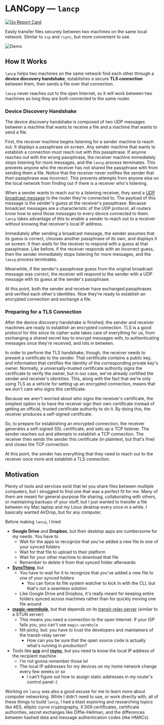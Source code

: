 # LANCopy — `lancp`

[![Go Report Card](https://goreportcard.com/badge/github.com/nchaloult/lancp)](https://goreportcard.com/report/github.com/nchaloult/lancp)

Easily transfer files securely between two machines on the same local network. Similar to `scp` and `rsync`, but more convenient to use.

![Demo](https://user-images.githubusercontent.com/31291920/114258855-8840ed80-9997-11eb-882e-962e21b0a8c3.gif)

## How It Works

`lancp` helps two machines on the same network find each other through a **device discovery handshake**, establishes a secure **TLS connection** between them, then sends a file over that connection.

`lancp` never reaches out to the open Internet, so it will work between two machines as long they are both connected to the same router.

### Device Discovery Handshake

The device discovery handshake is composed of two UDP messages between a machine that wants to receive a file and a machine that wants to send a file.

First, the receiver machine begins listening for a sender machine to reach out. It displays a passphrase on screen. Any sender machine that wants to establish a connection must reach out with this passphrase. If anyone reaches out with the wrong passphrase, the receiver machine immediately stops listening for more messages, and the `lancp` process terminates. This prevents anyone who the receiver has not shared the passphrase with from sending them a file. Notice that the receiver never notifies the sender that their passphrase was incorrect. This prevents attempts from anyone else on the local network from finding out if there is a receiver who's listening.

When a sender wants to reach out to a listening receiver, they send a [UDP broadcast message](https://en.wikipedia.org/wiki/Broadcast_address) to the router they're connected to. The payload of this message is the sender's guess at the receiver's passphrase. Because broadcast messages are a characteristic of the UDP protocol, all routers know how to send those messages to every device connected to them. `lancp` takes advantage of this to enable a sender to reach out to a receiver without knowing that receiver's local IP address.

Immediately after sending a broadcast message, the sender assumes that its guess is correct, chooses another passphrase of its own, and displays it on screen. It then waits for the receiver to respond with a guess at that passphrase. Like before, if the receiver responds with an incorrect guess, then the sender immediately stops listening for more messages, and the `lancp` process terminates.

Meanwhile, if the sender's passphrase guess from the original broadcast message was correct, the receiver will respond to the sender with a UDP message with its guess at the sender's passphrase.

At this point, both the sender and receiver have exchanged passphrases and verified each other's identities. Now they're ready to establish an encrypted connection and exchange a file.

### Preparing for a TLS Connection

After the device discovery handshake is finished, the sender and receiver machines are ready to establish an encrypted connection. TLS is a good protocol for this since its cipher suite takes care of everything for us, from exchanging a shared secret key to encrypt messages with, to authenticating messages once they're received, and lots in between.

In order to perform the TLS handshake, though, the receiver needs to present a certificate to the sender. That certificate contains a public key, and information that certifies the identity of the corresponding private key's owner. Normally, a universally-trusted certificate authority signs the certificate to verify the owner, but in our case, we've already certified the sender and receiver's identities. This, along with the fact that we're only using TLS as a vehicle for setting up an encrypted connection, means that we don't care who signs this certificate.

Because we aren't worried about who signs the receiver's certificate, the simplest option is to have the receiver sign their own certificate instead of getting an official, trusted certificate authority to do it. By doing this, the receiver produces a self-signed certificate.

So, to prepare for establishing an encrypted connection, the receiver generates a self-signed SSL certificate, and sets up a TCP listener. The sender reaches out and attempts to establish a TCP connection. The receiver then sends the sender this certificate (in plaintext, but that's fine) and closes the TCP connection.

At this point, the sender has everything that they need to reach out to the receiver once more and establish a TLS connection.

## Motivation

Plenty of tools and services exist that let you share files between multiple computers, but I struggled to find one that was a perfect fit for me. Many of them are meant for general-purpose file sharing, collaborating with others, or maintaining backups of your stuff, but I just wanted to transfer a file between my Mac laptop and my Linux desktop every once in a while. I basically wanted AirDrop, but for any computer.

Before making `lancp`, I tried

- **Google Drive** and **Dropbox**, but their desktop apps are cumbersome for my needs. You have to
    - Wait for the apps to recognize that you've added a new file to one of your synced folders
    - Wait for that file to upload to their platform
    - Wait for your other machine to download that file
    - Remember to delete it from that synced folder afterwards
- **[SyncThing](https://syncthing.net/)**, but
    - You have to wait for it to recognize that you've added a new file to one of your synced folders
        - You can force its file system watcher to kick in with the CLI, but that's not a seamless solution
    - Like Google Drive and Dropbox, it's really meant for keeping entire folders synced across machines rather than for quickly moving one file around
- **[magic-wormhole](https://github.com/magic-wormhole/magic-wormhole)**, but that depends on its [transit-relay server](https://github.com/magic-wormhole/magic-wormhole-transit-relay) (similar to a STUN server)
    - This means you need a connection to the open Internet. If your ISP fails you, you can't use `magic-wormhole`
    - Nit-picky, but: you have to trust the developers and maintainers of the transit-relay server
        - How can you be sure that the open source code is actually what's running in production?
- Tools like **[scp](https://en.wikipedia.org/wiki/Secure_copy_protocol)** and **[rsync](https://en.wikipedia.org/wiki/Rsync)**, but you need to know the local IP address of the recipient machine
    - I'm not gonna remember those lol
    - The local IP addresses for my devices on my home network change every few weeks or so
        - I can't figure out how to assign static addresses in my router's control panel :(

Working on `lancp` was also a good excuse for me to learn more about computer networking. While I didn't need to use, or work directly with, all of these things to build `lancp`, I had a blast exploring and researching topics like AES, elliptic curve cryptography, X.509 certificates, certificate authorities, secret exchanges like Diffie-Hellman, and the differences between hashed data and message authentication codes (like HMACs).

